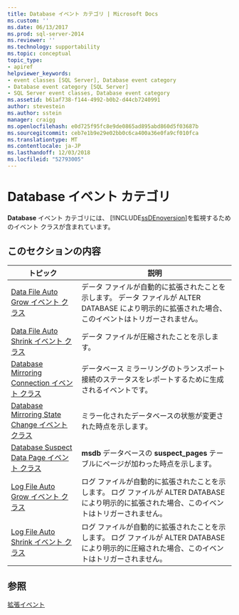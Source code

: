 ```yaml
---
title: Database イベント カテゴリ | Microsoft Docs
ms.custom: ''
ms.date: 06/13/2017
ms.prod: sql-server-2014
ms.reviewer: ''
ms.technology: supportability
ms.topic: conceptual
topic_type:
- apiref
helpviewer_keywords:
- event classes [SQL Server], Database event category
- Database event category [SQL Server]
- SQL Server event classes, Database event category
ms.assetid: b61af738-f144-4992-b0b2-d44cb7240991
author: stevestein
ms.author: sstein
manager: craigg
ms.openlocfilehash: e0d725f95fc8e9de0865ad895abd860d5f03687b
ms.sourcegitcommit: ceb7e1b9e29e02bb0c6ca400a36e0fa9cf010fca
ms.translationtype: MT
ms.contentlocale: ja-JP
ms.lasthandoff: 12/03/2018
ms.locfileid: "52793005"
---
```

# <a name="database-event-category"></a>Database イベント カテゴリ
  **Database** イベント カテゴリには、 [!INCLUDE[ssDEnoversion](../../includes/ssdenoversion-md.md)]を監視するためのイベント クラスが含まれています。  
  
## <a name="in-this-section"></a>このセクションの内容  
  
|トピック|説明|  
|-----------|-----------------|  
|[Data File Auto Grow イベント クラス](data-file-auto-grow-event-class.md)|データ ファイルが自動的に拡張されたことを示します。 データ ファイルが ALTER DATABASE により明示的に拡張された場合、このイベントはトリガーされません。|  
|[Data File Auto Shrink イベント クラス](data-file-auto-shrink-event-class.md)|データ ファイルが圧縮されたことを示します。|  
|[Database Mirroring Connection イベント クラス](database-mirroring-connection-event-class.md)|データベース ミラーリングのトランスポート接続のステータスをレポートするために生成されるイベントです。|  
|[Database Mirroring State Change イベント クラス](database-mirroring-state-change-event-class.md)|ミラー化されたデータベースの状態が変更された時点を示します。|  
|[Database Suspect Data Page イベント クラス](database-suspect-data-page-event-class.md)|**msdb** データベースの **suspect_pages** テーブルにページが加わった時点を示します。|  
|[Log File Auto Grow イベント クラス](log-file-auto-grow-event-class.md)|ログ ファイルが自動的に拡張されたことを示します。 ログ ファイルが ALTER DATABASE により明示的に拡張された場合、このイベントはトリガーされません。|  
|[Log File Auto Shrink イベント クラス](log-file-auto-shrink-event-class.md)|ログ ファイルが自動的に拡張されたことを示します。 ログ ファイルが ALTER DATABASE により明示的に圧縮された場合、このイベントはトリガーされません。|  
  
## <a name="see-also"></a>参照  
 [拡張イベント](../extended-events/extended-events.md)  
  
  
